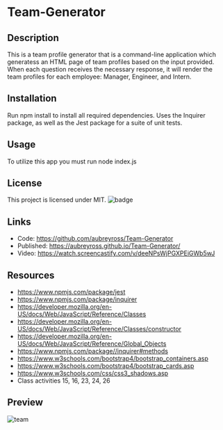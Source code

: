 # Team-Generator

  ## Description
  This is a team profile generator that is a command-line application which generatess an HTML page of team profiles based on the input provided. When each question receives the necessary response, it will render the team profiles for each employee: Manager, Engineer, and Intern. 

  ## Installation
  Run npm install to install all required dependencies. Uses the Inquirer package, as well as the Jest package for a suite of unit tests.

  ## Usage
  To utilize this app you must run node index.js 

  ## License
  This project is licensed under MIT. 
  ![badge](https://img.shields.io/badge/license-MIT-brightgreen)


  ## Links 
  * Code: https://github.com/aubreyross/Team-Generator
  * Published: https://aubreyross.github.io/Team-Generator/
  * Video: https://watch.screencastify.com/v/deeNPsWjPGXPEiGWb5wJ

   ## Resources
  * https://www.npmjs.com/package/jest
  * https://www.npmjs.com/package/inquirer
  * https://developer.mozilla.org/en-US/docs/Web/JavaScript/Reference/Classes
  * https://developer.mozilla.org/en-US/docs/Web/JavaScript/Reference/Classes/constructor
  * https://developer.mozilla.org/en-US/docs/Web/JavaScript/Reference/Global_Objects
  * https://www.npmjs.com/package//inquirer#methods
  * https://www.w3schools.com/bootstrap4/bootstrap_containers.asp
  * https://www.w3schools.com/bootstrap4/bootstrap_cards.asp
  * https://www.w3schools.com/css/css3_shadows.asp
  * Class activities 15, 16, 23, 24, 26

  ## Preview
![team](https://user-images.githubusercontent.com/87405979138535163-beee71f6-8839-43db-a548-b221c2f37749.jpg)

